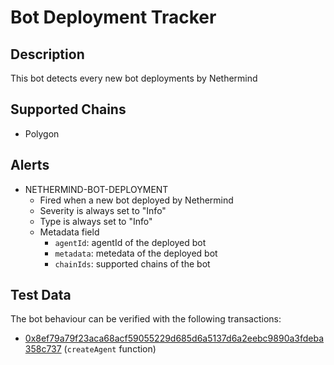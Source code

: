 # Bot Deployment Tracker

## Description

This bot detects every new bot deployments by Nethermind

## Supported Chains

- Polygon

## Alerts

- NETHERMIND-BOT-DEPLOYMENT
  - Fired when a new bot deployed by Nethermind
  - Severity is always set to "Info"
  - Type is always set to "Info"
  - Metadata field
    - `agentId`: agentId of the deployed bot
    - `metadata`: metedata of the deployed bot
    - `chainIds`: supported chains of the bot

## Test Data

The bot behaviour can be verified with the following transactions:

- [0x8ef79a79f23aca68acf59055229d685d6a5137d6a2eebc9890a3fdeba358c737](https://polygonscan.com/tx/0x8ef79a79f23aca68acf59055229d685d6a5137d6a2eebc9890a3fdeba358c737) (`createAgent` function)
